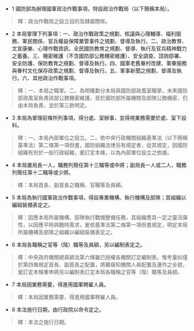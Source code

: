 * 1 國防部為辦理國軍政治作戰事項，特設政治作戰局（以下簡稱本局）。

> 釋：政治作戰局之設立目的及隸屬關係。

* 2 本局掌理下列事項：一、政治作戰政策之規劃、核議與心理輔導、福利服務、軍民關係、官兵權益保障業管事件之規劃、督導及執行。二、政治教育、文宣康樂、心理作戰資訊、全民國防教育之規劃、督導、執行及官兵精神戰力之蓄養。三、機密維護（不含國防部公務機密維護）、安全調查、諮詢部署、安全防護、保防教育之規劃、督導及執行。四、國軍老舊眷村改建、軍眷服務與眷村文化保存政策之規劃、督導及執行。五、軍事新聞之規劃、督導及執行。六、其他政治作戰事項。

> 釋：一、本局之職掌。二、為明確劃分本局與國防部政風室職掌，未來國防部政風室負責該部公務機密維護，至於國防部所屬機關及部隊公務機密，仍由本局負責，並於第三款明定。

* 3 本局為掌理前條所列事項，得分處、室辦事，並得視業務需要於處、室下設科。

> 釋：一、本局內部單位之設立。二、依中央行政機關組織基準法（以下簡稱基準法）第二條第一項但書，國防組織法律另有規定者，從其規定，因國防組織有別於一般行政組織，爰訂定本條，以為內部單位設立之依據。

* 4 本局置局長一人，職務列簡任第十三職等或中將；副局長一人或二人，職務列簡任第十二職等或少將。

> 釋：本局首長、副首長之職稱、官職等及員額。

* 5 本局為執行國軍政治作戰事項，得設專業機構、執行機構及部隊；其組織以編組裝備表定之。

> 釋：因應本局所屬機構、部隊執行戰備整備任務，其組織應具一定之靈活彈性，以因應平時與戰時需求，爰依基準法第二條第一項但書規定，明定本局所屬機構及部隊之組織以編組裝備表定之。

* 6 本局各職稱之官等（階）職等及員額，另以編制表定之。

> 釋：中央政府機關總員額法第六條雖已授權各機關訂定編制表，惟考量如僅於第四條規定首長、副首長之配置，將難窺知機關人員配置及運作之全貌，爰訂定本條重申將另以編制表訂定本局各職稱之官等（階）職等及員額。

* 7 本局因業務需要，得進用國軍聘雇人員。

> 釋：本局因業務需要，得進用國軍聘雇人員。

* 8 本法施行日期，由行政院以命令定之。

> 釋：本法之施行日期。

